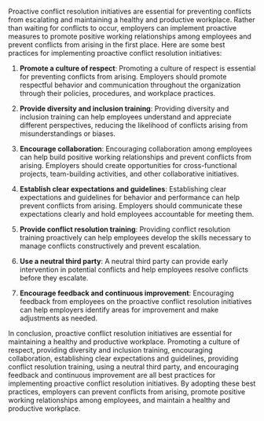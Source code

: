 

Proactive conflict resolution initiatives are essential for preventing conflicts from escalating and maintaining a healthy and productive workplace. Rather than waiting for conflicts to occur, employers can implement proactive measures to promote positive working relationships among employees and prevent conflicts from arising in the first place. Here are some best practices for implementing proactive conflict resolution initiatives:

1. **Promote a culture of respect**: Promoting a culture of respect is essential for preventing conflicts from arising. Employers should promote respectful behavior and communication throughout the organization through their policies, procedures, and workplace practices.

2. **Provide diversity and inclusion training**: Providing diversity and inclusion training can help employees understand and appreciate different perspectives, reducing the likelihood of conflicts arising from misunderstandings or biases.

3. **Encourage collaboration**: Encouraging collaboration among employees can help build positive working relationships and prevent conflicts from arising. Employers should create opportunities for cross-functional projects, team-building activities, and other collaborative initiatives.

4. **Establish clear expectations and guidelines**: Establishing clear expectations and guidelines for behavior and performance can help prevent conflicts from arising. Employers should communicate these expectations clearly and hold employees accountable for meeting them.

5. **Provide conflict resolution training**: Providing conflict resolution training proactively can help employees develop the skills necessary to manage conflicts constructively and prevent escalation.

6. **Use a neutral third party**: A neutral third party can provide early intervention in potential conflicts and help employees resolve conflicts before they escalate.

7. **Encourage feedback and continuous improvement**: Encouraging feedback from employees on the proactive conflict resolution initiatives can help employers identify areas for improvement and make adjustments as needed.

In conclusion, proactive conflict resolution initiatives are essential for maintaining a healthy and productive workplace. Promoting a culture of respect, providing diversity and inclusion training, encouraging collaboration, establishing clear expectations and guidelines, providing conflict resolution training, using a neutral third party, and encouraging feedback and continuous improvement are all best practices for implementing proactive conflict resolution initiatives. By adopting these best practices, employers can prevent conflicts from arising, promote positive working relationships among employees, and maintain a healthy and productive workplace.
